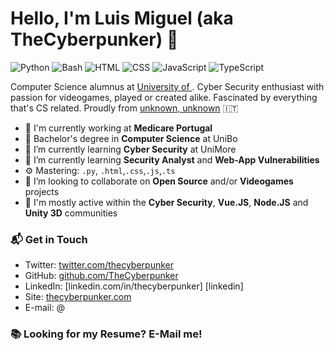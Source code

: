 # Hello, I'm Luis Miguel (aka TheCyberpunker) 👋

![Python](https://img.shields.io/badge/Python-Intermediate-yellow)
![Bash](https://img.shields.io/badge/Bash-Intermediate-black)
![HTML](https://img.shields.io/badge/HTML-Expert-orange)
![CSS](https://img.shields.io/badge/CSS-Expert-blue)
![JavaScript](https://img.shields.io/badge/JavaScript-Expert-yellow)
![TypeScript](https://img.shields.io/badge/TypeScript-Intermediate-lightgrey)

Computer Science alumnus at [University of ](https://www.). Cyber Security enthusiast with passion for videogames, played or created alike. Fascinated by everything that's CS related. Proudly from [unknown, unknown](https://g.page/Due-Torri-Bologna?share) 🇮🇹

- 🏢 I'm currently working at **Medicare Portugal**
- 🔭 Bachelor's degree in **Computer Science** at UniBo
- 🌱 I’m currently learning **Cyber Security** at UniMore
- 🌱 I’m currently learning **Security Analyst** and **Web-App Vulnerabilities**
- ⚙️ Mastering: `.py`, `.html`,`.css`,`.js`,`.ts`
- 👯 I’m looking to collaborate on **Open Source** and/or **Videogames** projects
- 💬 I'm mostly active within the **Cyber Security**, **Vue.JS**, **Node.JS** and **Unity 3D** communities

### 📬 Get in Touch

- Twitter: [twitter.com/thecyberpunker][twitter]
- GitHub: [github.com/TheCyberpunker][github]
- LinkedIn: [linkedin.com/in/thecyberpunker] [linkedin] 
- Site: [thecyberpunker.com][site]
- E-mail: @

### 📚 Looking for my Resume? E-Mail me!

[twitter]: https://twitter.com/thecyberpunker/
[github]: https://github.com/TheCyberpunker
[site]: https://thecyberpunker.com/
